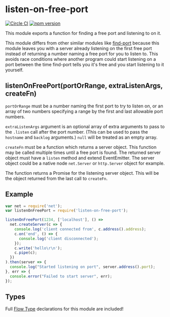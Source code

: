 # listen-on-free-port

[![Circle CI](https://circleci.com/gh/AgentME/listen-on-free-port.svg?style=shield)](https://circleci.com/gh/AgentME/listen-on-free-port)
[![npm version](https://badge.fury.io/js/listen-on-free-port.svg)](https://badge.fury.io/js/llisten-on-free-port)

This module exports a function for finding a free port and listening to on it.

This module differs from other similar modules like
[find-port](https://github.com/kessler/find-port) because this module
leaves you with a server already listening on the first free port instead of
returning a number naming a free port for you to listen to. This avoids race
conditions where another program could start listening on a port between the
time find-port tells you it's free and you start listening to it yourself.

## listenOnFreePort(portOrRange, extraListenArgs, createFn)

`portOrRange` must be a number naming the first port to try to listen on, or an
array of two numbers specifying a range by the first and last allowable port
numbers.

`extraListenArgs` argument is an optional array of extra arguments to pass to
the `.listen` call after the port number. (This can be used to pass the
`hostname` and `backlog` arguments.) `null` will be treated as an empty array.

`createFn` must be a function which returns a server object. This function may
be called multiple times until a free port is found. The returned server object
must have a `listen` method and extend EventEmitter. The server object could be
a native node `net.Server` or `http.Server` object for example.

The function returns a Promise for the listening server object. This will be
the object returned from the last call to `createFn`.

## Example

```js
var net = require('net');
var listenOnFreePort = require('listen-on-free-port');

listenOnFreePort(1234, ['localhost'], () =>
  net.createServer(c => {
    console.log('client connected from', c.address().address);
    c.on('end', () => {
      console.log('client disconnected');
    });
    c.write('hello\r\n');
    c.pipe(c);
  })
).then(server => {
  console.log("Started listening on port", server.address().port);
}, err => {
  console.error("Failed to start server", err);
});
```

## Types

Full [Flow Type](http://flowtype.org/) declarations for this module are
included!

